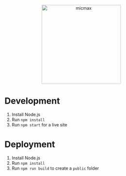 <p align="center">
  <a href="https://micmax.pw">
    <img alt="micmax" src="https://raw.githubusercontent.com/mic-max/micmax.pw/v2/src/img/micmax.png" width="260px"/>
  </a>
</p>

# Development
1. Install Node.js
2. Run `npm install`
3. Run `npm start` for a live site

# Deployment
1. Install Node.js
2. Run `npm install`
3. Run `npm run build` to create a `public` folder
